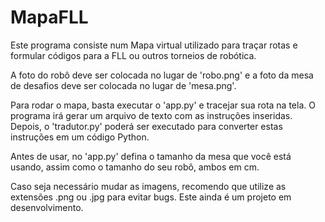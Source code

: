 # MapaFLL
Este programa consiste num Mapa virtual utilizado para traçar rotas e formular códigos para a FLL ou outros torneios de robótica.

A foto do robô deve ser colocada no lugar de 'robo.png' e a foto da mesa de desafios deve ser colocada no lugar de 'mesa.png'.

Para rodar o mapa, basta executar o 'app.py' e tracejar sua rota na tela. O programa irá gerar um arquivo de texto com as instruções inseridas. Depois, o 'tradutor.py' poderá ser executado para converter estas instruções em um código Python.

Antes de usar, no 'app.py' defina o tamanho da mesa que você está usando, assim como o tamanho do seu robô, ambos em cm.

Caso seja necessário mudar as imagens, recomendo que utilize as extensões .png ou .jpg para evitar bugs. Este ainda é um projeto em desenvolvimento.